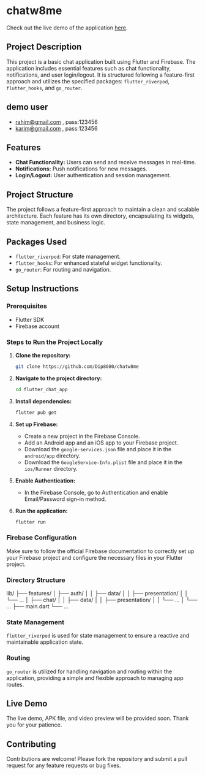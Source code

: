 # chatw8me
Check out the live demo of the application [here](https://chatw8me.web.app/).
## Project Description
This project is a basic chat application built using Flutter and Firebase. The application includes essential features such as chat functionality, notifications, and user login/logout. It is structured following a feature-first approach and utilizes the specified packages: `flutter_riverpod`, `flutter_hooks`, and `go_router`.
## demo user
- rahim@gmail.com , pass:123456 
- karim@gmail.com , pass:123456
## Features
- **Chat Functionality:** Users can send and receive messages in real-time.
- **Notifications:** Push notifications for new messages.
- **Login/Logout:** User authentication and session management.

## Project Structure
The project follows a feature-first approach to maintain a clean and scalable architecture. Each feature has its own directory, encapsulating its widgets, state management, and business logic.

## Packages Used
- `flutter_riverpod`: For state management.
- `flutter_hooks`: For enhanced stateful widget functionality.
- `go_router`: For routing and navigation.

## Setup Instructions

### Prerequisites
- Flutter SDK
- Firebase account

### Steps to Run the Project Locally

1. **Clone the repository:**
    ```sh
    git clone https://github.com/Dip8080/chatw8me
    ```
2. **Navigate to the project directory:**
    ```sh
    cd flutter_chat_app
    ```
3. **Install dependencies:**
    ```sh
    flutter pub get
    ```
4. **Set up Firebase:**
    - Create a new project in the Firebase Console.
    - Add an Android app and an iOS app to your Firebase project.
    - Download the `google-services.json` file and place it in the `android/app` directory.
    - Download the `GoogleService-Info.plist` file and place it in the `ios/Runner` directory.

5. **Enable Authentication:**
    - In the Firebase Console, go to Authentication and enable Email/Password sign-in method.

6. **Run the application:**
    ```sh
    flutter run
    ```


### Firebase Configuration
Make sure to follow the official Firebase documentation to correctly set up your Firebase project and configure the necessary files in your Flutter project.

### Directory Structure
lib/
├── features/
│ ├── auth/
│ │ ├── data/
│ │ ├── presentation/
│ │ └── ...
│ ├── chat/
│ │ ├── data/
│ │ ├── presentation/
│ │ └── ...
│ └── ...
├── main.dart
└── ...


### State Management
`flutter_riverpod` is used for state management to ensure a reactive and maintainable application state.

### Routing
`go_router` is utilized for handling navigation and routing within the application, providing a simple and flexible approach to managing app routes.

## Live Demo
The live demo, APK file, and video preview will be provided soon. Thank you for your patience.

## Contributing
Contributions are welcome! Please fork the repository and submit a pull request for any feature requests or bug fixes.

